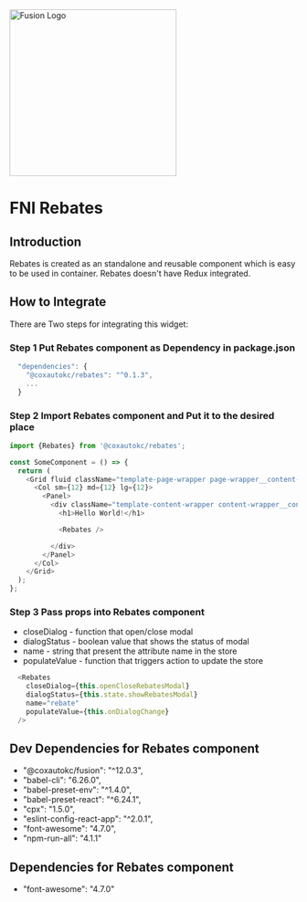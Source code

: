 <img width="292" alt="Fusion Logo" src="https://media.ghe.coxautoinc.com/user/743/files/77eca766-8bcd-11e7-8b5c-0bdc24cdfd13">

# FNI Rebates

## Introduction
Rebates is created as an standalone and reusable component which is easy to be used in container.
Rebates doesn't have Redux integrated.

## How to Integrate
There are Two steps for integrating this widget:

### Step 1 Put Rebates component as Dependency in package.json
```javascript
  "dependencies": {
    "@coxautokc/rebates": "^0.1.3",
    ...
  }
```

### Step 2 Import Rebates component and Put it to the desired place
```javascript
import {Rebates} from '@coxautokc/rebates';

const SomeComponent = () => {
  return (
    <Grid fluid className="template-page-wrapper page-wrapper__content-only">
      <Col sm={12} md={12} lg={12}>
        <Panel>
          <div className="template-content-wrapper content-wrapper__content-only">
            <h1>Hello World!</h1>

            <Rebates />

          </div>
        </Panel>
      </Col>
    </Grid>
  );
};
```

### Step 3 Pass props into Rebates component

* closeDialog - function that open/close modal
* dialogStatus - boolean value that shows the status of modal
* name - string that present the attribute name in the store
* populateValue - function that triggers action to update the store

```javascript
  <Rebates
    closeDialog={this.openCloseRebatesModal}
    dialogStatus={this.state.showRebatesModal}
    name="rebate"
    populateValue={this.onDialogChange}
  />
```

## Dev Dependencies for Rebates component

* "@coxautokc/fusion": "^12.0.3",
* "babel-cli": "6.26.0",
* "babel-preset-env": "^1.4.0",
* "babel-preset-react": "^6.24.1",
* "cpx": "1.5.0",
* "eslint-config-react-app": "^2.0.1",
* "font-awesome": "4.7.0",
* "npm-run-all": "4.1.1"

## Dependencies for Rebates component

* "font-awesome": "4.7.0"
